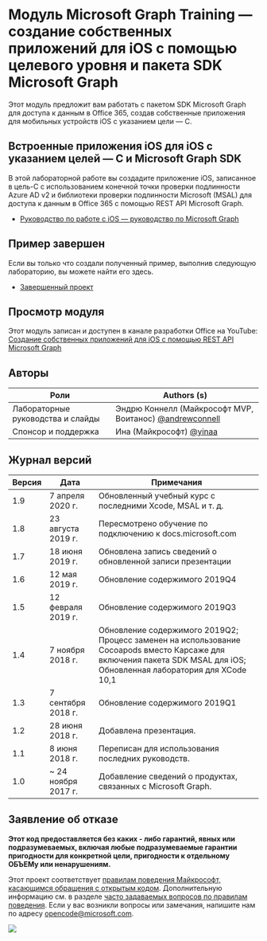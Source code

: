 # <a name="microsoft-graph-training-module---build-ios-native-apps-with-objective-c-and-the-microsoft-graph-sdk"></a>Модуль Microsoft Graph Training — создание собственных приложений для iOS с помощью целевого уровня и пакета SDK Microsoft Graph

Этот модуль предложит вам работать с пакетом SDK Microsoft Graph для доступа к данным в Office 365, создав собственные приложения для мобильных устройств iOS с указанием цели — C.

## <a name="lab---build-ios-native-apps-with-objective-c-and-the-microsoft-graph-sdk"></a>Встроенные приложения iOS для iOS с указанием целей — C и Microsoft Graph SDK

В этой лабораторной работе вы создадите приложение iOS, записанное в цель-C с использованием конечной точки проверки подлинности Azure AD v2 и библиотеки проверки подлинности Microsoft (MSAL) для доступа к данным в Office 365 с помощью REST API Microsoft Graph.

- [Руководство по работе с iOS — руководство по Microsoft Graph](https://docs.microsoft.com/graph/tutorials/ios-objectivec)

## <a name="completed-sample"></a>Пример завершен

Если вы только что создали полученный пример, выполнив следующую лабораторию, вы можете найти его здесь.

- [Завершенный проект](demo)

## <a name="watch-the-module"></a>Просмотр модуля

Этот модуль записан и доступен в канале разработки Office на YouTube: [Создание собственных приложений для iOS с помощью REST API Microsoft Graph](https://youtu.be/Gg8Qy1Dqyzw)

## <a name="contributors"></a>Авторы

|        Роли         |                                       Authors (s)                                       |
| -------------------- | ------------------------------------------------------------------------------------- |
| Лабораторные руководства и слайды | Эндрю Коннелл (Майкрософт MVP, Воитанос) [@andrewconnell](//github.com/andrewconnell) |
| Спонсор и поддержка    | Ина (Майкрософт) [@yinaa](//github.com/yinaa)                                  |

## <a name="version-history"></a>Журнал версий

| Версия |        Дата        |                                                               Примечания                                                               |
| ------- | ------------------ | ------------------------------------------------------------------------------------------------------------------------------------ |
| 1.9     | 7 апреля 2020 г.      | Обновленный учебный курс с последними Xcode, MSAL и т. д.                                                                                     |
| 1.8     | 23 августа 2019 г.    | Пересмотрено обучение по подключению к docs.microsoft.com                                                                                |
| 1.7     | 18 июня 2019 г.      | Обновлена запись сведений о обновленной записи презентации                                                                                     |
| 1.6     | 12 мая 2019 г.       | Обновление содержимого 2019Q4                                                                                                               |
| 1.5     | 12 февраля 2019 г.  | Обновление содержимого 2019Q3                                                                                                               |
| 1.4     | 7 ноября 2018 г.   | Обновление содержимого 2019Q2; Процесс заменен на использование Cocoapods вместо Карсаже для включения пакета SDK MSAL для iOS; Обновленная лаборатория для XCode 10,1 |
| 1.3     | 7 сентября 2018 г.  | Обновление содержимого 2019Q1                                                                                                               |
| 1.2     | 28 июня 2018 г.      | Добавлена презентация.                                                                                                                    |
| 1.1     | 8 июня 2018 г.       | Переписан для использования последних руководств.                                                                                                    |
| 1.0     | ~ 24 ноября 2017 г. | Добавление сведений о продуктах, связанных с Microsoft Graph.                                                                                       |

## <a name="disclaimer"></a>Заявление об отказе

**Этот код предоставляется без каких _-_ либо гарантий, явных или подразумеваемых, включая любые подразумеваемые гарантии пригодности для конкретной цели, пригодности к отдельному ОБЪЕМу или ненарушениям.**

Этот проект соответствует [правилам поведения Майкрософт, касающимся обращения с открытым кодом](https://opensource.microsoft.com/codeofconduct/). Дополнительную информацию см. в разделе [часто задаваемых вопросов по правилам поведения](https://opensource.microsoft.com/codeofconduct/faq/). Если у вас возникли вопросы или замечания, напишите нам по адресу [opencode@microsoft.com](mailto:opencode@microsoft.com).

<img src="https://telemetry.sharepointpnp.com/msgraph-training-ios-objectivec" />
